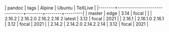 | pandoc | tags                          | Alpine | Ubuntu | TeXLive |
|--------+-------------------------------+--------+--------+---------|
| master | edge                          |   3.14 | focal  |         |
| 2.16.2 | 2.16.2.0 2.16.2 2.16 2 latest |   3.12 | focal  |    2021 |
| 2.16.1 | 2.16.1.0 2.16.1               |   3.12 | focal  |    2021 |
| 2.14.2 | 2.14.2.0 2.14.2 2.14          |   3.12 | focal  |    2021 |
